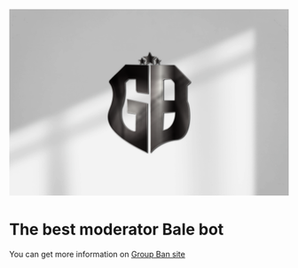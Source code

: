 ![|Group Ban banner](https://github.com/group-ban/.github/blob/main/banner.png)
-
# The best moderator Bale bot
You can get more information on [Group Ban site](https://groupban.ir)
